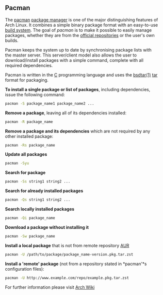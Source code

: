 ## Pacman

The [pacman](https://archlinux.org/pacman/) [package manager](https://en.wikipedia.org/wiki/Package_manager) is one of the major distinguishing features of Arch Linux. It combines a simple binary package format with an easy-to-use [build system](https://wiki.archlinux.org/title/Arch_Build_System). The goal of *pacman* is to make it possible to easily manage packages, whether they are from the [official repositories](https://wiki.archlinux.org/title/Official_repositories) or the user's own builds.

Pacman keeps the system up to date by synchronising package lists with the master server. This server/client model also allows the user to download/install packages with a simple command, complete with all required dependencies.

Pacman is written in the [C](https://wiki.archlinux.org/title/C) programming language and uses the [bsdtar(1)](https://man.archlinux.org/man/bsdtar.1) [tar](https://en.wikipedia.org/wiki/tar_(computing)) format for packaging.



**To install a single package or list of packages**, including dependencies, issue the following command:

```sh
pacman -S package_name1 package_name2 ...
```

**Remove a package**, leaving all of its dependencies installed:

```sh
pacman -R package_name
```

**Remove a package and its dependencies** which are not required by any other installed package:

```sh
pacman -Rs package_name
```

**Update all packages**

```sh
pacman -Syu
```

**Search for package**

```sh
pacman -Ss string1 string2 ...
```

**Search for already installed packages**

```sh
pacman -Qs string1 string2 ...
```

**Search locally installed packages**

```sh
pacman -Qi package_name
```

**Download a package without installing it**

```sh
pacman -Sw package_name
```

**Install a local package** that is not from remote repository  [AUR](https://wiki.archlinux.org/title/AUR)

```sh
pacman -U /path/to/package/package_name-version.pkg.tar.zst
```

**Install a 'remote' package** (not from a repository stated in *pacman'*s configuration files):

```sh
pacman -U http://www.example.com/repo/example.pkg.tar.zst
```



For further information please visit [Arch Wiki](https://wiki.archlinux.org/title/pacman) 